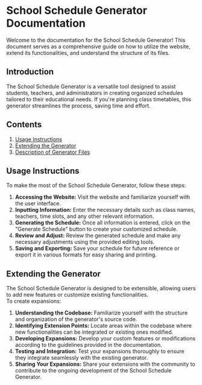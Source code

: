 # School Schedule Generator Documentation

Welcome to the documentation for the School Schedule Generator! 
This document serves as a comprehensive guide on how to utilize the website, 
extend its functionalities, and understand the structure of its files.

## Introduction

The School Schedule Generator is a versatile tool designed to assist students, teachers, 
and administrators in creating organized schedules tailored to their educational needs. 
If you're planning class timetables,
this generator streamlines the process, saving time and effort.

## Contents

1. [Usage Instructions](#usage-instructions)
2. [Extending the Generator](#extending-the-generator)
3. [Description of Generator Files](#description-of-generator-files)

## Usage Instructions

To make the most of the School Schedule Generator, follow these steps:

1. **Accessing the Website:** Visit the website and familiarize yourself with the user interface.
2. **Inputting Information:** Enter the necessary details such as class names, teachers, time slots, and any other relevant information.
3. **Generating the Schedule:** Once all information is entered, click on the "Generate Schedule" button to create your customized schedule.
4. **Review and Adjust:** Review the generated schedule and make any necessary adjustments using the provided editing tools.
5. **Saving and Exporting:** Save your schedule for future reference or export it in various formats for easy sharing and printing.

## Extending the Generator

The School Schedule Generator is designed to be extensible, 
allowing users to add new features or customize existing functionalities.  
To create expansions:

1. **Understanding the Codebase:** Familiarize yourself with the structure and organization of the generator's source code.
2. **Identifying Extension Points:** Locate areas within the codebase where new functionalities can be integrated or existing ones modified.
3. **Developing Expansions:** Develop your custom features or modifications according to the guidelines provided in the documentation.
4. **Testing and Integration:** Test your expansions thoroughly to ensure they integrate seamlessly with the existing generator.
5. **Sharing Your Expansions:** Share your extensions with the community to contribute to the ongoing development of the School Schedule Generator.
